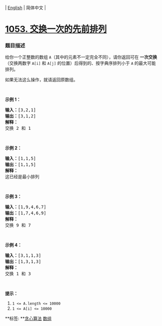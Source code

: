 | [English](README_EN.md) | 简体中文 |

# [1053. 交换一次的先前排列](https://leetcode-cn.com/problems/previous-permutation-with-one-swap)
 ### 题目描述
<p>给你一个正整数的数组 <code>A</code>（其中的元素不一定完全不同），请你返回可在&nbsp;<strong>一次交换</strong>（交换两数字 <code>A[i]</code> 和 <code>A[j]</code> 的位置）后得到的、按字典序排列小于 <code>A</code> 的最大可能排列。</p>

<p>如果无法这么操作，就请返回原数组。</p>

<p>&nbsp;</p>

<p><strong>示例 1：</strong></p>

<pre><strong>输入：</strong>[3,2,1]
<strong>输出：</strong>[3,1,2]
<strong>解释：</strong>
交换 2 和 1
</pre>

<p>&nbsp;</p>

<p><strong>示例 2：</strong></p>

<pre><strong>输入：</strong>[1,1,5]
<strong>输出：</strong>[1,1,5]
<strong>解释： </strong>
这已经是最小排列
</pre>

<p>&nbsp;</p>

<p><strong>示例 3：</strong></p>

<pre><strong>输入：</strong>[1,9,4,6,7]
<strong>输出：</strong>[1,7,4,6,9]
<strong>解释：</strong>
交换 9 和 7
</pre>

<p>&nbsp;</p>

<p><strong>示例&nbsp;4：</strong></p>

<pre><strong>输入：</strong>[3,1,1,3]
<strong>输出：</strong>[1,3,1,3]
<strong>解释：
</strong>交换 1 和 3
</pre>

<p>&nbsp;</p>

<p><strong>提示：</strong></p>

<ol>
	<li><code>1 &lt;= A.length &lt;= 10000</code></li>
	<li><code>1 &lt;= A[i] &lt;= 10000</code></li>
</ol>

**标签:	**[贪心算法](https://leetcode-cn.com/tag/greedy) [数组](https://leetcode-cn.com/tag/array) 
